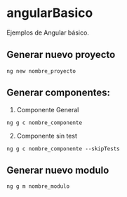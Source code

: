 # angularBasico
Ejemplos de Angular básico. 

## Generar nuevo proyecto
```
ng new nombre_proyecto
```

## Generar componentes:
1. Componente General
```
ng g c nombre_componente
```
2. Componente sin test
```
ng g c nombre_componente --skipTests
```

## Generar nuevo modulo
```
ng g m nombre_modulo
```